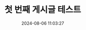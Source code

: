 ---
title: 첫 번째 게시글 테스트
tags:
 - 태그1
image: ./assets/resume.jpg
date: 2024-08-06 11:03:27
series: 테스트-시리즈
draft: false
---